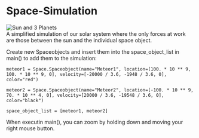 # Space-Simulation

![Sun and 3 Planets](https://media.giphy.com/media/iI4EpDohs3jDcW0CWM/giphy.gif)
<br>A simplified simulation of our solar system where the only forces at work are those between the sun and the individual space object.


Create new Spaceobjects and insert them into the space_object_list in main() to add them to the simulation:

```
meteor1 = Space.Spaceobject(name="Meteor1", location=[100. * 10 ** 9, 100. * 10 ** 9, 0], velocity=[-20000 / 3.6, -1948 / 3.6, 0], color="red")

meteor2 = Space.Spaceobject(name="Meteor2", location=[-100. * 10 ** 9, 70. * 10 ** 4, 0], velocity=[20000 / 3.6, -19548 / 3.6, 0], color="black")
                           
space_object_list = [meteor1, meteor2]                                              
```

When executin main(), you can zoom by holding down and moving your right mouse button. 

